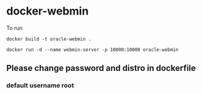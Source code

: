 # docker-webmin

To run

`docker build -t oracle-webmin .`

`docker run -d --name webmin-server -p 10000:10000 oracle-webmin`

## Please change password and distro in dockerfile

### default username root
